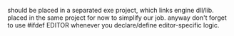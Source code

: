 should be placed in a separated exe project, which links engine dll/lib.
placed in the same project for now to simplify our job.
anyway don't forget to use #ifdef EDITOR whenever you declare/define editor-specific logic.
